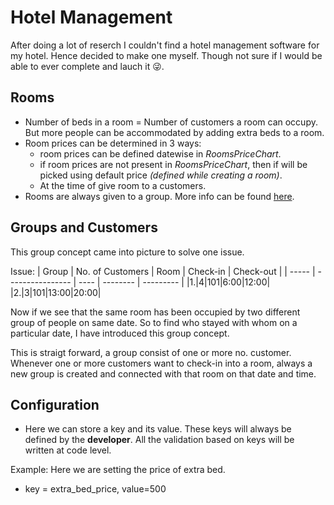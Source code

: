 
# Hotel Management
After doing a lot of reserch I couldn't find a hotel management software for my hotel. Hence decided to make one myself. Though not sure if I would be able to ever complete and lauch it 😜.


## Rooms
- Number of beds in a room  = Number of customers a room can occupy. But more people can be accommodated by adding extra beds to a room. 
- Room prices can be determined in 3 ways:
    - room prices can be defined datewise in *RoomsPriceChart*.
    - if room prices are not present in *RoomsPriceChart*, then if will be picked using default price *(defined while creating a room)*.
    - At the time of give room to a customers.
- Rooms are always given to a group. More info can be found [here](#groups-and-customers).


## Groups and Customers
This group concept came into picture to solve one issue. 

Issue:
| Group | No. of Customers | Room | Check-in | Check-out |
| ----- | ---------------- | ---- | -------- | --------- |
|1.|4|101|6:00|12:00|
|2.|3|101|13:00|20:00|

Now if we see that the same room has been occupied by two different group of people on same date. So to find who stayed with whom on a particular date, I have introduced this group concept.

This is straigt forward, a group consist of one or more no. customer. Whenever one or more customers want to check-in into a room, always a new group is created and connected with that room on that date and time.
## Configuration
- Here we can store a key and its value. These keys will always be defined by the **developer**. All the validation based on keys will be written at code level.

Example:
Here we are setting the price of extra bed.
- key = extra_bed_price, value=500
